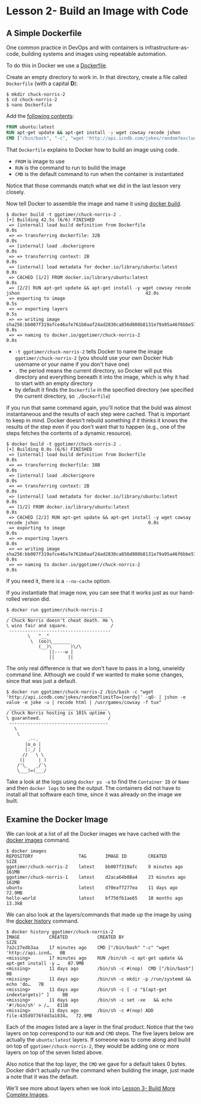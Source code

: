 # Lesson 2- Build an Image with Code

## A Simple Dockerfile

One common practice in DevOps and with containers is infrastructure-as-code, building systems and images using repeatable automation.

To do this in Docker we use a [Dockerfile](https://docs.docker.com/engine/reference/builder/).

Create an empty directory to work in. In that directory, create a file called `Dockerfile` (with a capital **D**):

```console
$ mkdir chuck-norris-2
$ cd chuck-norris-2
$ nano Dockerfile
```

Add the [following contents](chuck-norris-2/Dockerfile):

```Dockerfile
FROM ubuntu:latest
RUN apt-get update && apt-get install -y wget cowsay recode jshon
CMD ["/bin/bash", "-c", "wget 'http://api.icndb.com/jokes/random?exclude=[explicit]' -qO- | jshon -e value -e joke -u | recode html | /usr/games/cowsay"]
```

That `Dockerfile` explains to Docker how to build an image using code.

* `FROM` is image to use
* `RUN` is the command to run to build the image
* `CMD` is the default command to run when the container is instantiated

Notice that those commands match what we did in the last lesson very closely.

Now tell Docker to assemble the image and name it using [docker build](https://docs.docker.com/engine/reference/commandline/build/).

```console
$ docker build -t ggotimer/chuck-norris-2 .
[+] Building 42.5s (6/6) FINISHED
 => [internal] load build definition from Dockerfile                                                               0.0s
 => => transferring dockerfile: 32B                                                                                0.0s
 => [internal] load .dockerignore                                                                                  0.0s
 => => transferring context: 2B                                                                                    0.0s
 => [internal] load metadata for docker.io/library/ubuntu:latest                                                   0.0s
 => CACHED [1/2] FROM docker.io/library/ubuntu:latest                                                              0.0s
 => [2/2] RUN apt-get update && apt-get install -y wget cowsay recode jshon                                               42.0s
 => exporting to image                                                                                             0.5s
 => => exporting layers                                                                                            0.5s
 => => writing image sha256:bb007f319afce46a7e761b0aaf24ad2830ca856d808b8131e79a95a46f6bbe57                       0.0s
 => => naming to docker.io/ggotimer/chuck-norris-2                                                                 0.0s
 ```

* `-t ggotimer/chuck-norris-2` tells Docker to name the image `ggotimer/chuck-norris-2` (you should use your own Docker Hub username or your name if you don't have one)
* `.` the period means the current directory, so Docker will put this directory and everything beneath it into the image, which is why it had to start with an empty directory
* by default it finds the `Dockerfile` in the specified directory (we specified the current directory, so `./Dockerfile`)

If you run that same command again, you'll notice that the buld was almost instantaneous and the results of each step were cached. That is important to keep in mind. Docker doesn't rebuild something if it thinks it knows the results of the step even if you don't want that to happen (e.g., one of the steps fetches the contents of a dynamic resource).

```console
$ docker build -t ggotimer/chuck-norris-2 .
[+] Building 0.0s (6/6) FINISHED
 => [internal] load build definition from Dockerfile                                                               0.0s
 => => transferring dockerfile: 38B                                                                                0.0s
 => [internal] load .dockerignore                                                                                  0.0s
 => => transferring context: 2B                                                                                    0.0s
 => [internal] load metadata for docker.io/library/ubuntu:latest                                                   0.0s
 => [1/2] FROM docker.io/library/ubuntu:latest                                                                     0.0s
 => CACHED [2/2] RUN apt-get update && apt-get install -y wget cowsay recode jshon                                         0.0s
 => exporting to image                                                                                             0.0s
 => => exporting layers                                                                                            0.0s
 => => writing image sha256:bb007f319afce46a7e761b0aaf24ad2830ca856d808b8131e79a95a46f6bbe57                       0.0s
 => => naming to docker.io/ggotimer/chuck-norris-2                                                                 0.0s
```

If you need it, there is a `--no-cache` option.

If you instantiate that image now, you can see that it works just as our hand-rolled version did.

```console
$ docker run ggotimer/chuck-norris-2
 ______________________________________
/ Chuck Norris doesn't cheat death. He \
\ wins fair and square.                /
 --------------------------------------
        \   ^__^
         \  (oo)\_______
            (__)\       )\/\
                ||----w |
                ||     ||
```

The only real difference is that we don't have to pass in a long, unwieldy command line. Although we could if we wanted to make some changes, since that was just a default.

```console
$ docker run ggotimer/chuck-norris-2 /bin/bash -c "wget 'http://api.icndb.com/jokes/random?limitTo=[nerdy]' -qO- | jshon -e value -e joke -u | recode html | /usr/games/cowsay -f tux"
 _____________________________________
/ Chuck Norris hosting is 101% uptime \
\ guaranteed.                         /
 -------------------------------------
   \
    \
        .--.
       |o_o |
       |:_/ |
      //   \ \
     (|     | )
    /'\_   _/`\
    \___)=(___/
```

Take a look at the logs using `docker ps -a` to find the `Container ID` or `Name` and then `docker logs` to see the output. The containers did not have to install all that software each time, since it was already on the image we built.

## Examine the Docker Image

We can look at a list of all the Docker images we have cached with the [docker images](https://docs.docker.com/engine/reference/commandline/images/) command.

```console
$ docker images
REPOSITORY                 TAG       IMAGE ID        CREATED           SIZE
ggotimer/chuck-norris-2    latest    bb007f319afc    8 minutes ago     161MB
ggotimer/chuck-norris-1    latest    d2aca64b08a4    23 minutes ago    161MB
ubuntu                     latest    d70eaf7277ea    11 days ago       72.9MB
hello-world                latest    bf756fb1ae65    10 months ago     13.3kB
```

We can also look at the layers/commands that made up the image by using the [docker history](https://docs.docker.com/engine/reference/commandline/history/) command.

```console
$ docker history ggotimer/chuck-norris-2
IMAGE           CREATED           CREATED BY                                      SIZE
7a2c27edb3aa    17 minutes ago    CMD ["/bin/bash" "-c" "wget 'http://api.icnd…   0B
<missing>       17 minutes ago    RUN /bin/sh -c apt-get update && apt-get install -y …   87.9MB
<missing>       11 days ago       /bin/sh -c #(nop)  CMD ["/bin/bash"]            0B
<missing>       11 days ago       /bin/sh -c mkdir -p /run/systemd && echo 'do…   7B
<missing>       11 days ago       /bin/sh -c [ -z "$(apt-get indextargets)" ]     0B
<missing>       11 days ago       /bin/sh -c set -xe   && echo '#!/bin/sh' > /…   811B
<missing>       11 days ago       /bin/sh -c #(nop) ADD file:435d9776fdd3a1834…   72.9MB
```

Each of the _images_ listed are a layer in the final product. Notice that the two layers on top correspond to our `RUN` and `CMD` steps. The five layers below are actually the `ubuntu:latest` layers. If someone was to come along and build on top of `ggotimer/chuck-norris-2`, they would be adding one or more layers on top of the seven listed above.

Also notice that the top layer, the `CMD` we gave for a default takes 0 bytes. Docker didn't actually run the command when building the image, just made a note that it was the default.

We'll see more about layers when we look into [Lesson 3- Build More Complex Images](../03-Lesson/README.md).
